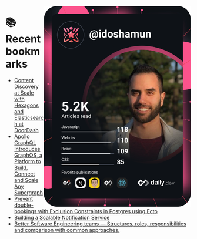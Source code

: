 <a href="https://app.daily.dev/idoshamun"><img src="https://raw.githubusercontent.com/idoshamun/idoshamun/devcard/devcard.svg" align='right' width="400" alt="Ido Shamun's Dev Card"/></a>

# 📚 Recent bookmarks
<!-- BOOKMARKS:START -->
- [Content Discovery at Scale with Hexagons and Elasticsearch at DoorDash](https://app.daily.dev/posts/a8-7WiM2T?utm_source=rss&utm_medium=bookmarks&utm_campaign=28849d86070e4c099c877ab6837c61f0)
- [Apollo GraphQL Introduces GraphOS, a Platform to Build, Connect and Scale Any Supergraph](https://app.daily.dev/posts/Z5we-7t3v?utm_source=rss&utm_medium=bookmarks&utm_campaign=28849d86070e4c099c877ab6837c61f0)
- [Prevent double-bookings with Exclusion Constraints in Postgres using Ecto](https://app.daily.dev/posts/JrcnCjciV?utm_source=rss&utm_medium=bookmarks&utm_campaign=28849d86070e4c099c877ab6837c61f0)
- [Building a Scalable Notification Service](https://app.daily.dev/posts/ZGHzIUwzK?utm_source=rss&utm_medium=bookmarks&utm_campaign=28849d86070e4c099c877ab6837c61f0)
- [Better Software Engineering teams — Structures, roles, responsibilities and comparison with common approaches.](https://app.daily.dev/posts/kv7PjFyz6?utm_source=rss&utm_medium=bookmarks&utm_campaign=28849d86070e4c099c877ab6837c61f0)
<!-- BOOKMARKS:END -->
